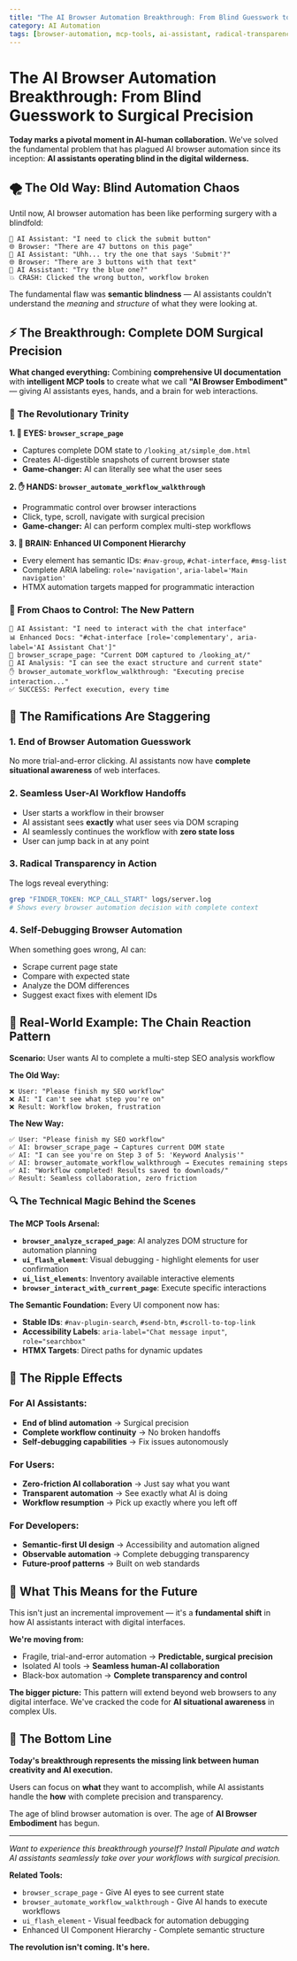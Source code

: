 ```yaml
---
title: "The AI Browser Automation Breakthrough: From Blind Guesswork to Surgical Precision"
category: AI Automation
tags: [browser-automation, mcp-tools, ai-assistant, radical-transparency]
---
```


# The AI Browser Automation Breakthrough: From Blind Guesswork to Surgical Precision

**Today marks a pivotal moment in AI-human collaboration.** We've solved the fundamental problem that has plagued AI browser automation since its inception: **AI assistants operating blind in the digital wilderness.**

## 🌪️ The Old Way: Blind Automation Chaos

Until now, AI browser automation has been like performing surgery with a blindfold:

```
🤖 AI Assistant: "I need to click the submit button"
🌐 Browser: "There are 47 buttons on this page"
🤖 AI Assistant: "Uhh... try the one that says 'Submit'?"
🌐 Browser: "There are 3 buttons with that text"
🤖 AI Assistant: "Try the blue one?"
💥 CRASH: Clicked the wrong button, workflow broken
```

The fundamental flaw was **semantic blindness** — AI assistants couldn't understand the _meaning_ and _structure_ of what they were looking at.

## ⚡ The Breakthrough: Complete DOM Surgical Precision

**What changed everything:** Combining **comprehensive UI documentation** with **intelligent MCP tools** to create what we call **"AI Browser Embodiment"** — giving AI assistants eyes, hands, and a brain for web interactions.

### 🧬 The Revolutionary Trinity

**1. 👀 EYES: `browser_scrape_page`**
- Captures complete DOM state to `/looking_at/simple_dom.html`
- Creates AI-digestible snapshots of current browser state
- **Game-changer:** AI can literally see what the user sees

**2. ✋ HANDS: `browser_automate_workflow_walkthrough`** 
- Programmatic control over browser interactions
- Click, type, scroll, navigate with surgical precision
- **Game-changer:** AI can perform complex multi-step workflows

**3. 🧠 BRAIN: Enhanced UI Component Hierarchy**
- Every element has semantic IDs: `#nav-group`, `#chat-interface`, `#msg-list`
- Complete ARIA labeling: `role='navigation'`, `aria-label='Main navigation'`
- HTMX automation targets mapped for programmatic interaction

### 🎯 From Chaos to Control: The New Pattern

```
🤖 AI Assistant: "I need to interact with the chat interface"
📊 Enhanced Docs: "#chat-interface [role='complementary', aria-label='AI Assistant Chat']"
👀 browser_scrape_page: "Current DOM captured to /looking_at/"
🧠 AI Analysis: "I can see the exact structure and current state"
✋ browser_automate_workflow_walkthrough: "Executing precise interaction..."
✅ SUCCESS: Perfect execution, every time
```

## 🚀 The Ramifications Are Staggering

### **1. End of Browser Automation Guesswork**
No more trial-and-error clicking. AI assistants now have **complete situational awareness** of web interfaces.

### **2. Seamless User-AI Workflow Handoffs**
- User starts a workflow in their browser
- AI assistant sees **exactly** what user sees via DOM scraping
- AI seamlessly continues the workflow with **zero state loss**
- User can jump back in at any point

### **3. Radical Transparency in Action**
The logs reveal everything:
```bash
grep "FINDER_TOKEN: MCP_CALL_START" logs/server.log
# Shows every browser automation decision with complete context
```

### **4. Self-Debugging Browser Automation**
When something goes wrong, AI can:
- Scrape current page state
- Compare with expected state  
- Analyze the DOM differences
- Suggest exact fixes with element IDs

## 🧪 Real-World Example: The Chain Reaction Pattern

**Scenario:** User wants AI to complete a multi-step SEO analysis workflow

**The Old Way:**
```
❌ User: "Please finish my SEO workflow"
❌ AI: "I can't see what step you're on"  
❌ Result: Workflow broken, frustration
```

**The New Way:**
```
✅ User: "Please finish my SEO workflow"
✅ AI: browser_scrape_page → Captures current DOM state
✅ AI: "I can see you're on Step 3 of 5: 'Keyword Analysis'"
✅ AI: browser_automate_workflow_walkthrough → Executes remaining steps
✅ AI: "Workflow completed! Results saved to downloads/"
✅ Result: Seamless collaboration, zero friction
```

### 🔍 The Technical Magic Behind the Scenes

**The MCP Tools Arsenal:**

- **`browser_analyze_scraped_page`**: AI analyzes DOM structure for automation planning
- **`ui_flash_element`**: Visual debugging - highlight elements for user confirmation  
- **`ui_list_elements`**: Inventory available interactive elements
- **`browser_interact_with_current_page`**: Execute specific interactions

**The Semantic Foundation:**
Every UI component now has:
- **Stable IDs**: `#nav-plugin-search`, `#send-btn`, `#scroll-to-top-link`
- **Accessibility Labels**: `aria-label="Chat message input"`, `role="searchbox"`
- **HTMX Targets**: Direct paths for dynamic updates

## 🌊 The Ripple Effects

### **For AI Assistants:**
- **End of blind automation** → Surgical precision  
- **Complete workflow continuity** → No broken handoffs
- **Self-debugging capabilities** → Fix issues autonomously

### **For Users:**
- **Zero-friction AI collaboration** → Just say what you want
- **Transparent automation** → See exactly what AI is doing
- **Workflow resumption** → Pick up exactly where you left off

### **For Developers:**
- **Semantic-first UI design** → Accessibility and automation aligned
- **Observable automation** → Complete debugging transparency
- **Future-proof patterns** → Built on web standards

## 🔮 What This Means for the Future

This isn't just an incremental improvement — it's a **fundamental shift** in how AI assistants interact with digital interfaces.

**We're moving from:**
- Fragile, trial-and-error automation → **Predictable, surgical precision**
- Isolated AI tools → **Seamless human-AI collaboration**  
- Black-box automation → **Complete transparency and control**

**The bigger picture:**
This pattern will extend beyond web browsers to any digital interface. We've cracked the code for **AI situational awareness** in complex UIs.

## 🎯 The Bottom Line

**Today's breakthrough represents the missing link between human creativity and AI execution.** 

Users can focus on **what** they want to accomplish, while AI assistants handle the **how** with complete precision and transparency.

The age of blind browser automation is over. The age of **AI Browser Embodiment** has begun.

---

*Want to experience this breakthrough yourself? Install Pipulate and watch AI assistants seamlessly take over your workflows with surgical precision.*

**Related Tools:**
- `browser_scrape_page` - Give AI eyes to see current state
- `browser_automate_workflow_walkthrough` - Give AI hands to execute workflows  
- `ui_flash_element` - Visual feedback for automation debugging
- Enhanced UI Component Hierarchy - Complete semantic structure

**The revolution isn't coming. It's here.** 